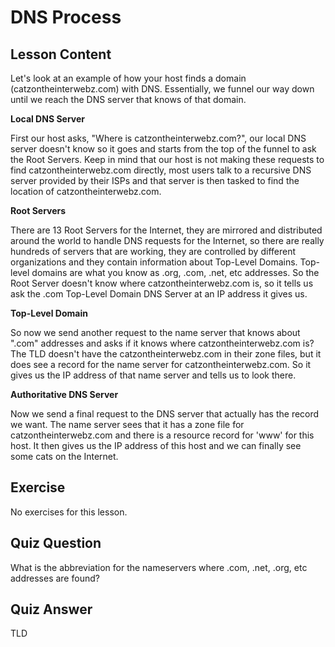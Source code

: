 # DNS Process

## Lesson Content

Let's look at an example of how your host finds a domain (catzontheinterwebz.com) with DNS. Essentially, we funnel our way down until we reach the DNS server that knows of that domain.

<b>Local DNS Server</b>

First our host asks, "Where is catzontheinterwebz.com?", our local DNS server doesn't know so it goes and starts from the top of the funnel to ask the Root Servers. Keep in mind that our host is not making these requests to find catzontheinterwebz.com directly, most users talk to a recursive DNS server provided by their ISPs and that server is then tasked to find the location of catzontheinterwebz.com.

<b>Root Servers</b>

There are 13 Root Servers for the Internet, they are mirrored and distributed around the world to handle DNS requests for the Internet, so there are really hundreds of servers that are working, they are controlled by different organizations and they contain information about Top-Level Domains. Top-level domains are what you know as .org, .com, .net, etc addresses. So the Root Server doesn't know where catzontheinterwebz.com is, so it tells us ask the .com Top-Level Domain DNS Server at an IP address it gives us.

<b>Top-Level Domain</b>

So now we send another request to the name server that knows about ".com" addresses and asks if it knows where catzontheinterwebz.com is? The TLD doesn't have the catzontheinterwebz.com in their zone files, but it does see a record for the name server for catzontheinterwebz.com. So it gives us the IP address of that name server and tells us to look there.

<b>Authoritative DNS Server</b>

Now we send a final request to the DNS server that actually has the record we want. The name server sees that it has a zone file for catzontheinterwebz.com and there is a resource record for 'www' for this host. It then gives us the IP address of this host and we can finally see some cats on the Internet.

## Exercise

No exercises for this lesson.

## Quiz Question

What is the abbreviation for the nameservers where .com, .net, .org, etc addresses are found?

## Quiz Answer

TLD
